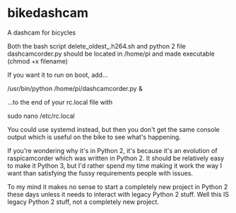 # bikedashcam
A dashcam for bicycles

Both the bash script delete_oldest_.h264.sh and python 2 file dashcamcorder.py 
should be located in /home/pi and made executable (chmod +x filename)

If you want it to run on boot, add...

/usr/bin/python /home/pi/dashcamcorder.py &

...to the end of your rc.local file with

sudo nano /etc/rc.local

You could use systemd instead, but then you don't get the same console output which is useful on the bike to see what's happening.

If you're wondering why it's in Python 2, it's because it's an evolution of raspicamcorder which was written in Python 2.
It should be relatively easy to make it Python 3, but I'd rather spend my time making it work the way I want than satisfying the fussy requirements people with issues.

To my mind it makes no sense to start a completely new project in Python 2 these days unless it needs to interact with legacy Python 2 stuff. Well this IS legacy Python 2 stuff, not a completely new project.

